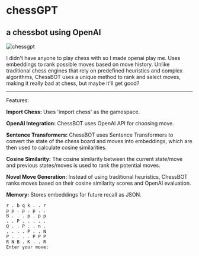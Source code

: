 # chessGPT
## a chessbot using OpenAI

![chessgpt](https://github.com/EveryOneIsGross/chess/assets/23621140/0c7dbc12-dfa4-47db-b640-7234c2167fe3)

I didn't have anyone to play chess with so I made openai play me. Uses embeddings to rank possible moves based on move history. Unlike traditional chess engines that rely on predefined heuristics and complex algorithms, ChessBOT uses a unique method to rank and select moves, making it really bad at chess, but maybe it'll get good?

---

Features:

**Import Chess:**
Uses 'import chess' as the gamespace.

**OpenAI Integration:**
ChessBOT uses OpenAI API for choosing move.

**Sentence Transformers:**
ChessBOT uses Sentence Transformers to convert the state of the chess board and moves into embeddings, which are then used to calculate cosine similarities.

**Cosine Similarity:**
The cosine similarity between the current state/move and previous states/moves is used to rank the potential moves.

**Novel Move Generation:**
Instead of using traditional heuristics, ChessBOT ranks moves based on their cosine similarity scores and OpenAI evaluation.

**Memory:**
Stores embeddings for future recall as JSON.

```
r . b q k . . r
p p . p . p . .
B . . . p . p p
. . P . . . . .
Q . . P . . n .
. . . . P . . N
P . . . . P P P
R N B . K . . R
Enter your move:

```
